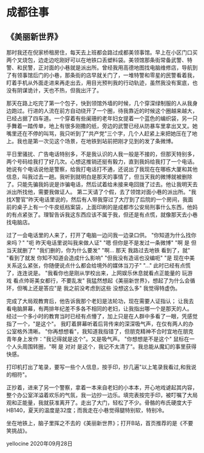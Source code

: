 # 成都往事

## 《美丽新世界》
 
  那时我还在倪家桥租房住，每天去上班都会路过成都美领事馆。早上在小区门口买两个叉烧包，边走边吃刚好可以在地铁口丢塑料袋。美领馆那条街常备武警、特警、和民警，正对面的小巷就是派出所。曾经我用高德地图找电脑维修店，导航到了有领事馆后门的小巷，那条街的店早就关门了，一堆特警和零星的民警看着我，盯着手机从外面走进来再走出去，用目光预判我的行动轨迹，虽然我没有案底，也没有阴谋诡计，天也不热，但我出汗了。

  那天在路上吃完了第一个包子，快到领馆外墙的时候，几个穿深绿制服的人从我身边跑过。行进的人流在前方自动绕开了一个圈，待我靠近的时候这个圈越来越大，已经占据了四车道。一个穿着有些阑珊的老年妇女提着一个蓝色的编织袋，另一只手舞着一踏传单，地上有很多刚撒的纸，旁边的武警已经从防暴车里拿出叉叉。她嘴里还在不停的叫骂，我只听到了"共产党"三个字，几个人赶紧上来把她压在了地上。我也是第一次见这个场景，在地铁到站前把刚才见到的发了条微博。

  平日里骚扰、广告电话特别多，不是我认识的人我一般是不接的，但那天特别多，两个号码给我打了好几次。心想这推销还挺有毅力，直到我妈给我打了一个电话。她说有个电话说他是警察，给我打电话打不通，还说出了我现在在哪栋大厦和其他信息，叫我过去一趟。我听到就明白是那天的事情了，但当天我的微博就被删除了。只能先骗我妈说是诈骗电话，然后试着给未接来电回拨了过去。他让我明天去派出所找他，需要我做证人。
第二天请了个假，去了领馆对面小巷的派出所。"我找X警官"昨天电话里说的，然后有人带我穿过了大厅到了后院的一个房间，我面前的桌子上有一个牛皮纸档案袋，上面印刷的是成都市公安局刑事什么东西，他妈的有点紧张了。理智告诉我这东西应该不属于我，但还是有点慌，就像那天去小巷找电脑店。

  过了一会电话里的人来了，打开了电脑一边问我一边录口供。
"你知道为什么找你来吗？" "呃 昨天电话里说叫我来做人证"
"嗯 但你是不是发过一条微博" "啊 是 但当天就删了" "我们删的，你为什么要发"
"啊... 那天 我路过去地铁 看到了，就" "看到了就发 你知不知道会造成什么影响"
"但我没有造谣也没编呃" "是 现在中美关系这么紧张，你随便说点什么都会给境外的媒体当刀子"
"..." 此时已经有点慌了，连连说是。
"我看你也是刚从学校出来，上网娱乐休息就看点正能量的 玩游戏 看点帅哥美女都行，不要乱发"
我猛然想起《美丽新世界》，想起了为什么会循环，但嘴上还是答应"是 我之前没考虑到这些 没想这么多" 我觉得特虚伪。

  完成了大局观教育后，他告诉我那个老妇是法轮功，现在需要人证指认；
让我去看电脑屏幕，有两排年纪差不多各不相同的老妇，让我指出哪一个是那天的人。
经过一个多小时的教育当时已经有点懵了，加上只是在人群中多看了一眼，凭感觉指了一个，"是这个"。
我盯着屏幕听着后背传来的深深吸气声，在仅有两人的办公室格外清晰。
"你再想想看"，我知道我指错了，但朋克精神不合时宜地在朋克青年身上发作："我记得就是这个"。又是吸气声。
"你想想是不是这个" 鼠标在一个人头周围转圈，"啊 是 对对 是这个，我记不太清了"。我总能从魔幻的事里获得快感。

  打印机打出了笔录，要写一些个人信息，按手印，抄几遍"以上笔录我看过,和我说的相符"。

  正抄着，进来了另一个警察，拿着一本来自老妇的小本本，开心地戏谑起其内容，整个办公室洋溢着欢乐的气氛，我一边抄一边乐。填完表按完手印，被叮嘱了大局观和正能量，我就获准离开了。走出了大门，轻松了不少。骨骼的布氏硬度大于HB140，夏天的温度是32度；而我走在小巷觉得腿特别软，特别冷。

  坐在地铁上，脑子里挥之不去的《美丽新世界》；打开B站，首页推荐的是《不要笑挑战》。

yellocine
2020年09月28日
